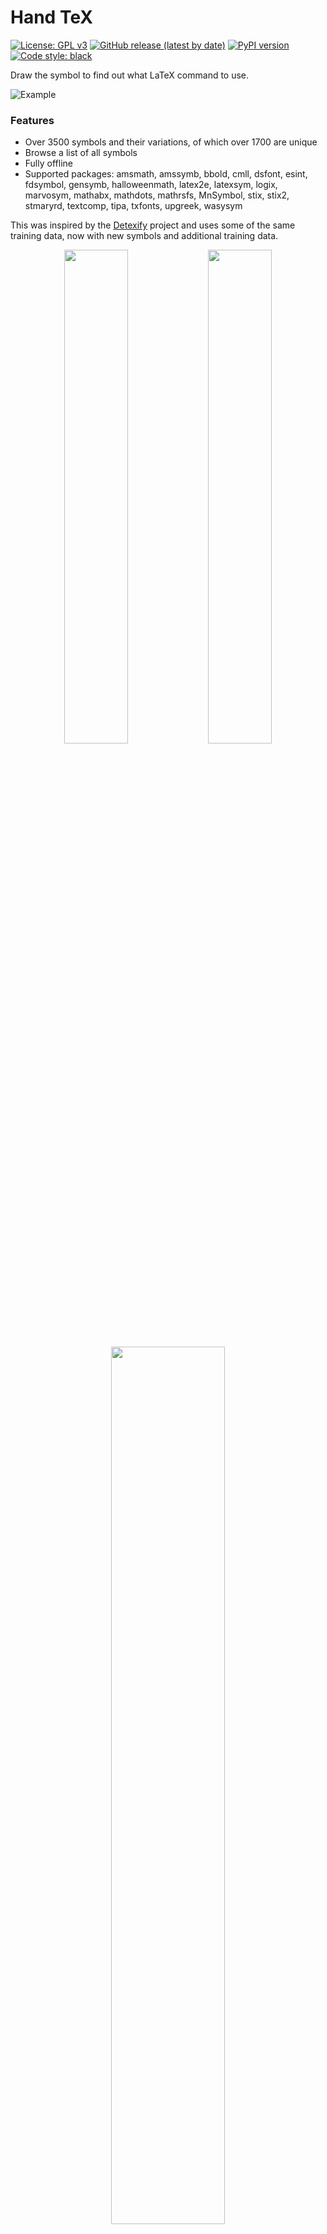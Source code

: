 # Hand TeX

[![License: GPL v3](https://img.shields.io/badge/License-GPL%20v3-blue.svg)](https://www.gnu.org/licenses/gpl-3.0)
[![GitHub release (latest by date)](https://img.shields.io/github/v/release/voxelcubes/Hand-TeX?logo=GitHub)](https://github.com/voxelcubes/Hand-TeX/releases)
[![PyPI version](https://img.shields.io/pypi/v/handtex)](https://pypi.org/project/handtex/)
[![Code style: black](https://img.shields.io/badge/code%20style-black-000000.svg)](https://github.com/psf/black)

Draw the symbol to find out what LaTeX command to use.

![Example](https://raw.githubusercontent.com/VoxelCubes/Hand-TeX/master/media/demo.gif)


### Features
- Over 3500 symbols and their variations, of which over 1700 are unique
- Browse a list of all symbols
- Fully offline
- Supported packages: amsmath, amssymb, bbold, cmll, dsfont, esint, fdsymbol, gensymb, halloweenmath, latex2e, latexsym, logix, marvosym, mathabx, mathdots, mathrsfs, MnSymbol, stix, stix2, stmaryrd, textcomp, tipa, txfonts, upgreek, wasysym

This was inspired by the [Detexify](http://detexify.kirelabs.org/) project and uses
some of the same training data, now with new symbols and additional training data.

<div align="center">
    <img src="https://raw.githubusercontent.com/VoxelCubes/Hand-TeX/master/media/classification.png" width="45%">
    <img src="https://raw.githubusercontent.com/VoxelCubes/Hand-TeX/master/media/classification_light.png" width="45%">
    <br>
    <img src="https://raw.githubusercontent.com/VoxelCubes/Hand-TeX/master/media/symbol_list.png" width="60%">
</div>

### Installation

| Platform | Format     | Link                                                                  |
| --- |------------|-----------------------------------------------------------------------|
| Linux | Flatpak | Coming soon                                                           |
| | AUR | Coming soon                                                           |
| Windows | Executable | [HandTeX.exe](https://github.com/VoxelCubes/Hand-TeX/releases/latest) |
| All Platforms | Python package | `pip install handtex`                                                 |

The Python package requires Python 3.10 or later. Ensure Python is in your PATH.

If installed with Python, run `handtex` to start the program.
If that doesn't work, try `python -m handtex.main`.


### Does this work with CUDA?

Yes, but for using Hand TeX, this is not necessary. The model is small enough to
run very quickly on a CPU, there is no noticeable difference.


### Can I help make more training data?

Yes! In Hand TeX, go to the hamburger menu and select "Help symbol training".
This will present you with a symbol to draw. Then just submit your drawing
and it will be saved to a .json file. The location for this can be configured.
Once you are satisfied with the drawings you have collected, send all of the 
.json files in one .zip archive to [voxel.aur@gmail.com](mailto:voxel.aur@gmail.com?subject=Hand%20TeX%20training%20data).
Thanks!

![Training example](https://raw.githubusercontent.com/VoxelCubes/Hand-TeX/master/media/training.png)

### Can I help in other ways?

Yes, help is always appreciated. If you know a thing or two about training
models, I would like to know how to improve it further.

If you'd like to suggest new symbols, please open an issue and include drawings
you made with the "Help symbol training" feature. To do this for new symbols, 
just manually enter the symbol name you want to suggest and press skip in the 
interface. Then draw the symbol and submit it. It would also be nice to
include a .tex file that shows the symbol in use, so that it compiles with 
pdflatex or xelatex.


### What is the difference between Hand TeX and Detexify?

Hand TeX supports the same symbols and many more, as it uses
a larger dataset. The Detexify model uses time information to know
what order you drew the strokes in, and what direction too.
This can be useful for common symbols that are drawn in a specific way,
but this approach struggles on more complex symbols that don't have 
a common way to draw them.

Hand TeX renders your strokes to a flat image and uses a convolutional
neural network to classify the symbol. This approach ignores
the order you draw the strokes in, focusing solely on the shape of the
symbol.

The expanded, modified dataset is available under the same license
as the original Detexify dataset [here](https://github.com/VoxelCubes/Hand-TeX/releases/tag/database).


### Running from source

If you wish to use Hand TeX, you don't need to run from source. Just use `pip install handtex` and run `handtex`.
But if you wish to develop or train the model, you will need to run from source.

These instructions assume you have Python 3.10 or later installed, as well as a collection of terminal utilities.
This will work on any Linux system, or other OS with the appropriate tools installed.

To run from source, clone the repository
```bash
git clone https://github.com/VoxelCubes/Hand-TeX.git
cd Hand-TeX
```

Optionally, create a virtual environment. If you use your system
```bash
python -m venv venv
source venv/bin/activate
```

Install the dependencies
```bash
pip install -r requirements.txt
```
Optionally, if you wish to train and develop the model, not just the interface, also install the dev dependencies
```bash
pip install -r requirements_training.txt
```

You need a model to run the program. You have two options:

1. Download the model from the releases page
```bash
mkdir -p handtex/data/model
curl -L -o handtex/data/model/handtex.safetensors https://github.com/VoxelCubes/Hand-TeX/releases/download/model/handtex.safetensors
curl -L -o handtex/data/model/encodings.txt https://github.com/VoxelCubes/Hand-TeX/releases/download/model/encodings.txt
```
2. Train the model yourself. This requires the training dependencies and a lot of time. (Approx. 10 minutes on CUDA, 2 hours on CPU)
```bash
mkdir -p training/database
curl -L -o training/database/handtex.db.tar.xz https://github.com/VoxelCubes/Hand-TeX/releases/download/database/handtex.db.tar.xz
tar -xf training/database/handtex.db.tar.xz -C training/database
PYTHONPATH=. python training/train.py
```

Finally, run the program
```bash
PYTHONPATH=. python handtex/main.py
```
or
```bash
make run
```
The latter assumes you installed this in a venv, not the system interpreter, conda, or other means.

If you have changed anything with the symbols or Qt ui files, you will need to regenerate the resources
```bash
make refresh-assets
```

